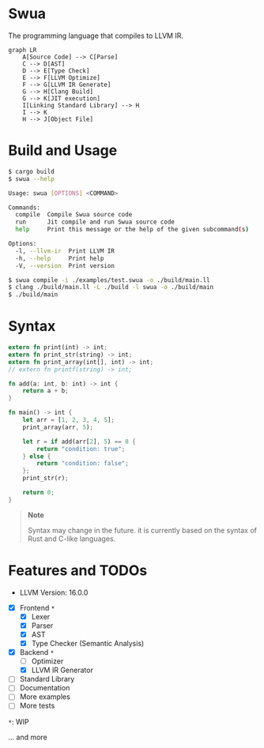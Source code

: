 # Swua

The programming language that compiles to LLVM IR.

```mermaid
graph LR
    A[Source Code] --> C[Parse]
    C --> D[AST]
    D --> E[Type Check]
    E --> F[LLVM Optimize]
    F --> G[LLVM IR Generate]
    G --> H[Clang Build]
    G --> K[JIT execution]
    I[Linking Standard Library] --> H
    I --> K
    H --> J[Object File]
```

# Build and Usage

```bash
$ cargo build
$ swua --help

Usage: swua [OPTIONS] <COMMAND>

Commands:
  compile  Compile Swua source code
  run      Jit compile and run Swua source code
  help     Print this message or the help of the given subcommand(s)

Options:
  -l, --llvm-ir  Print LLVM IR
  -h, --help     Print help
  -V, --version  Print version

$ swua compile -i ./examples/test.swua -o ./build/main.ll
$ clang ./build/main.ll -L ./build -l swua -o ./build/main
$ ./build/main
```

# Syntax

```rust
extern fn print(int) -> int;
extern fn print_str(string) -> int;
extern fn print_array(int[], int) -> int;
// extern fn printf(string) -> int;

fn add(a: int, b: int) -> int {
    return a + b;
}

fn main() -> int {
    let arr = [1, 2, 3, 4, 5];
    print_array(arr, 5);

    let r = if add(arr[2], 5) == 8 {
        return "condition: true";
    } else {
        return "condition: false";
    };
    print_str(r);

    return 0;
}
```

> **Note**
>
> Syntax may change in the future. it is currently based on the syntax of Rust and C-like languages.

# Features and TODOs

-   LLVM Version: 16.0.0

-   [x] Frontend `*`
    -   [x] Lexer
    -   [x] Parser
    -   [x] AST
    -   [x] Type Checker (Semantic Analysis)
-   [x] Backend `*`
    -   [ ] Optimizer
    -   [x] LLVM IR Generator
-   [ ] Standard Library
-   [ ] Documentation
-   [ ] More examples
-   [ ] More tests

`*`: WIP

... and more
